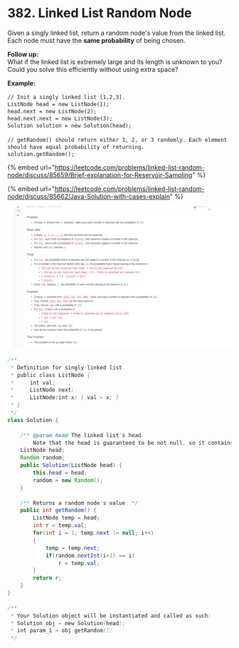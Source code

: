 # 382. Linked List Random Node



Given a singly linked list, return a random node's value from the linked list. Each node must have the **same probability** of being chosen.

**Follow up:**  
What if the linked list is extremely large and its length is unknown to you? Could you solve this efficiently without using extra space?

**Example:**

```text
// Init a singly linked list [1,2,3].
ListNode head = new ListNode(1);
head.next = new ListNode(2);
head.next.next = new ListNode(3);
Solution solution = new Solution(head);

// getRandom() should return either 1, 2, or 3 randomly. Each element should have equal probability of returning.
solution.getRandom();
```

{% embed url="https://leetcode.com/problems/linked-list-random-node/discuss/85659/Brief-explanation-for-Reservoir-Sampling" %}

{% embed url="https://leetcode.com/problems/linked-list-random-node/discuss/85662/Java-Solution-with-cases-explain" %}

![](../.gitbook/assets/image%20%2810%29.png)

```java
/**
 * Definition for singly-linked list.
 * public class ListNode {
 *     int val;
 *     ListNode next;
 *     ListNode(int x) { val = x; }
 * }
 */
class Solution {

    /** @param head The linked list's head.
        Note that the head is guaranteed to be not null, so it contains at least one node. */
    ListNode head;
    Random random;
    public Solution(ListNode head) {
        this.head = head;
        random = new Random();
    }
    
    /** Returns a random node's value. */
    public int getRandom() {
        ListNode temp = head;
        int r = temp.val;
        for(int i = 1; temp.next != null; i++)
        {
            temp = temp.next;
            if(random.nextInt(i+1) == i)
                r = temp.val;
        }
        return r;
    }
}

/**
 * Your Solution object will be instantiated and called as such:
 * Solution obj = new Solution(head);
 * int param_1 = obj.getRandom();
 */
```

